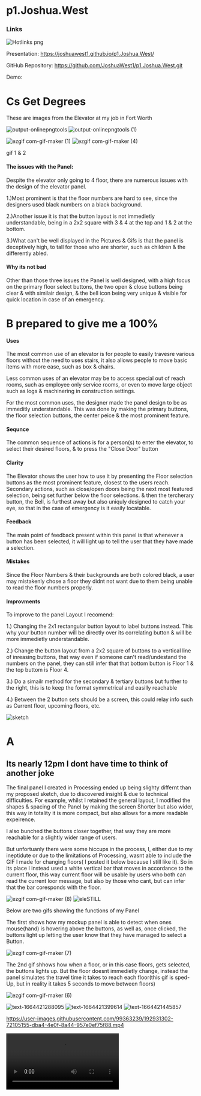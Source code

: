 # p1.Joshua.West
### Links
![Hotlinks png](https://user-images.githubusercontent.com/99363239/192929592-3a4a6cba-0766-48f0-848b-adb479938e4a.png)

Presentation: https://joshuawest1.github.io/p1.Joshua.West/

GitHub Repository: https://github.com/JoshuaWest1/p1.Joshua.West.git

Demo:


# Cs Get Degrees
These are images from the Elevator at my job in Fort Worth 

![output-onlinepngtools](https://user-images.githubusercontent.com/99363239/192914724-e7fcd9c2-571e-40fe-8f60-02a278bf6815.png)
![output-onlinepngtools (1)](https://user-images.githubusercontent.com/99363239/192915004-5f21b39b-be91-44d1-9bc9-6ed07f33c69f.png)

![ezgif com-gif-maker (1)](https://user-images.githubusercontent.com/99363239/192916133-3d9352f4-60ad-47d5-82e5-324107d95644.gif)
![ezgif com-gif-maker (4)](https://user-images.githubusercontent.com/99363239/192916691-f2f46386-1815-40fd-9e55-b8a289c58fda.gif)



gif 1 & 2

#### The issues with the Panel:

Despite the elevator only going to 4 floor, there are numerous issues with the design of the elevator panel.

1.)Most prominent is that the floor numbers are hard to see, since the designers used black numbers on a black background.

2.)Another issue it is that the button layout is not immedietly understandable, being in a 2x2 square with 3 & 4 at the top and 1 & 2 at the bottom.

3.)What can't be well displayed in the Pictures & Gifs is that the panel is deceptively high, to tall for those who are shorter, such as children & the differently abled.


#### Why its not bad

Other than those three issues the Panel is well designed, with a high focus on the primary floor select buttons, the two open & close buttons being clear & with similair design, & the bell icon being very unique & visible for quick location in case of an emergency.


# B prepared to give me a 100%
#### Uses

The most common use of an elevator is for people to easily travesre various floors without the need to uses stairs, it also allows people to move basic items with more ease, such as box & chairs.


Less common uses of an elevator may be to access special out of reach rooms, such as employee only service rooms, or even to move large object such as logs & machinering in construction settings.

For the most common uses, the designer made the panel design to be as immeditly understandable. This was done by making the primary buttons, the floor selection buttons, the center peice & the most prominent feature.

#### Sequnce
The common sequence of actions is for a person(s) to enter the elevator, to select their desired floors, & to press the "Close Door" button

#### Clarity
The Elevator shows the user how to use it by presenting the Floor selection buttons as the most prominent feature, closest to the users reach.
Secondary actions, such as close/open doors being the next most featured selection, being set further below the floor selections. & then the tercherary button, the Bell, is furthest away but also uniquly designed to catch your eye, so that in the case of emergency is it easily locatable.

#### Feedback
The main point of feedback present within this panel is that whenever a button has been selected, it will light up to tell the user that they have made a selection.

#### Mistakes
Since the Floor Numbers & their backgrounds are both colored black, a user may mistakenly chose a floor they didnt not want due to them being unable to read the floor numbers properly.

#### Improvments
To improve to the panel Layout I recomend:

1.) Changing the 2x1 rectangular button layout to label buttons instead. This why your button number will be directly over its correlating button & will be more immedietly understandable.

2.) Change the button layout from a 2x2 square of buttons to a vertical line of inreasing buttons, that way even if someone can't read/undestand the numbers on the panel, they can still infer that that bottom button is Floor 1 & the top buttom is Floor 4.

3.) Do a simailr method for the secondary & tertiary buttons but further to the right, this is to keep the format symmetrical and easilly reachable

4.) Between the 2 button sets should be a screen, this could relay info such as Current floor, upcoming floors, etc.

![sketch](https://user-images.githubusercontent.com/99363239/192919089-d05762c2-7c27-4abe-bcb0-1758e5765fb2.png)

# A
## Its nearly 12pm I dont have time to think of another joke
The final panel I created in Processing ended up being slighty differnt than my proposed sketch, due to discovered insight & due to technical difficulties.
For example, whilst I retained the general layout, I modified the shapes & spacing of the Panel by making the screen Shorter but also wider, this way in totality it is more compact, but also allows for a more readable expeirence.

I also bunched the buttons closer together, that way they are more reachable for a slightly wider range of users.

But unfortuanly there were some hiccups in the process, I, either due to my ineptidute or due to the limitations of Processing, wasnt able to include the GIF I made for changing floors( I posted it below because I still like it). So in its place I instead used a white vertical bar that moves in accordance to the current floor, this way current floor will be usable by users who both can read the current loor message, but also by those who cant, but can infer that the bar coresponds with the floor.

![ezgif com-gif-maker (8)](https://user-images.githubusercontent.com/99363239/192927965-505dc842-dcef-43e6-a1eb-c424a9fbcbec.gif)
![eleSTILL](https://user-images.githubusercontent.com/99363239/192926323-a060239a-f61f-428b-a4d8-56b431c7a520.PNG)




Below are two gifs showing the functions of my Panel

The first shows how my mockup panel is able to detect when ones mouse(hand) is hovering above the buttons, as well as, once clicked, the buttons light up letting the user know that they have managed to select a Button.

![ezgif com-gif-maker (7)](https://user-images.githubusercontent.com/99363239/192922406-97863831-70df-4dae-a9b3-73260ceb5a13.gif)

The 2nd gif shhows how when a floor, or in this case floors, gets selected, the buttons lights up. But the floor doesnt immedietly change, instead the panel simulates the travel time it takes to reach each floor(this gif is sped-Up, but in reality it takes 5 seconds to move between floors)

![ezgif com-gif-maker (6)](https://user-images.githubusercontent.com/99363239/192921979-c98aafbf-2403-404f-8b35-c28978898333.gif)


![text-1664421288095](https://user-images.githubusercontent.com/99363239/192930548-700ff4a1-7639-4dbc-9e68-5824998da9cf.png)
![text-1664421399614](https://user-images.githubusercontent.com/99363239/192930893-b29eba7d-9f4e-4bcd-9528-b0813f87d7b8.png)
![text-1664421445857](https://user-images.githubusercontent.com/99363239/192930898-58f20451-aae8-4638-b1e2-27771e52567a.png)

https://user-images.githubusercontent.com/99363239/192931302-72105155-dba4-4e0f-8a44-957e0ef75f88.mp4

![Watch the video](https://user-images.githubusercontent.com/99363239/192931302-72105155-dba4-4e0f-8a44-957e0ef75f88.mp4)


